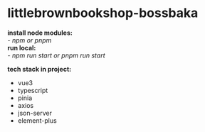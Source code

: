 # littlebrownbookshop-bossbaka

**install node modules:** <br> _- npm or pnpm_ <br>
**run local:** <br> _- npm run start or pnpm run start_

**tech stack in project:** <br>

- vue3 <br>
- typescript <br>
- pinia <br>
- axios <br>
- json-server <br>
- element-plus <br>
